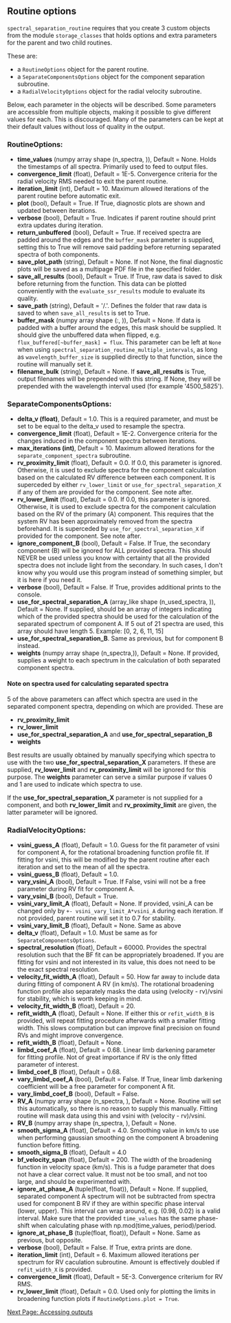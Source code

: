 ## Routine options
`spectral_separation_routine` requires that you create 3 custom objects from the module `storage_classes` that holds options and extra parameters for the parent and two child routines.

These are:
- a `RoutineOptions` object for the parent routine.
- a `SeparateComponentsOptions` object for the component separation subroutine.
- a `RadialVelocityOptions` object for the radial velocity subroutine.

Below, each parameter in the objects will be described. Some parameters are accessible from multiple objects, making it possible to give different values for each. This is discouraged.
Many of the parameters can be kept at their default values without loss of quality in the output.

### RoutineOptions: ###
- **time_values** (numpy array shape (n_spectra, )), Default = None. Holds the timestamps of all spectra. Primarily used to feed to output files.
- **convergence_limit** (float), Default = 1E-5. Convergence criteria for the radial velocity RMS needed to exit the parent routine.
- **iteration_limit** (int), Default = 10. Maximum allowed iterations of the parent routine before automatic exit.
- **plot** (bool), Default = True. If True, diagnostic plots are shown and updated between iterations.
- **verbose** (bool), Default = True. Indicates if parent routine should print extra updates during iteration.
- **return_unbuffered** (bool), Default = True. If received spectra are padded around the edges and the `buffer_mask` parameter is supplied, setting this to True will remove said padding before returning separated spectra of both components.
- **save_plot_path** (string), Default = None. If not None, the final diagnostic plots will be saved as a multipage PDF file in the specified folder.
- **save_all_results** (bool), Default = True. If True, raw data is saved to disk before returning from the function. This data can be plotted conveniently with the `evaluate_ssr_results` module to evaluate its quality.
- **save_path** (string), Default = '/.'. Defines the folder that raw data is saved to when `save_all_results` is set to True.
- **buffer_mask** (numpy array shape (:, )), Default = None. If data is padded with a buffer around the edges, this mask should be supplied. It should give the unbuffered data when flipped, e.g. `flux_buffered[~buffer_mask] = flux`. This parameter can be left at `None` when using `spectral_separation_routine_multiple_intervals`, as long as `wavelength_buffer_size` is supplied directly to that function, since the routine will manually set it.
- **filename_bulk** (string), Default = None. If **save_all_results** is True, output filenames will be prepended with this string. If None, they will be prepended with the wavelength interval used (for example '4500_5825').

### SeparateComponentsOptions: ###
- **delta_v (float)**, Default = 1.0. This is a required parameter, and must be set to be equal to the delta_v used to resample the spectra.
- **convergence_limit** (float), Default = 1E-2. Convergence criteria for the changes induced in the component spectra between iterations.
- **max_iterations (int)**, Default = 10. Maximum allowed iterations for the `separate_component_spectra` subroutine.
- **rv_proximity_limit** (float), Default = 0.0. If 0.0, this parameter is ignored. Otherwise, it is used to exclude spectra for the component calculation based on the calculated RV difference between each component. It is superceded by either `rv_lower_limit` or `use_for_spectral_separation_X` if any of them are provided for the component. See note after.
- **rv_lower_limit** (float), Default = 0.0. If 0.0, this parameter is ignored. Otherwise, it is used to exclude spectra for the component calculation based on the RV of the primary (A) component. This requires that the system RV has been approximately removed from the spectra beforehand. It is superceded by `use_for_spectral_separation_X` if provided for the component. See note after.
- **ignore_component_B** (bool), Default = False. If True, the secondary component (B) will be ignored for ALL provided spectra. This should NEVER be used unless you know with certainty that all the provided spectra does not include light from the secondary. In such cases, I don't know why you would use this program instead of something simpler, but it is here if you need it.
- **verbose** (bool), Default = False. If True, provides additional prints to the console.
- **use_for_spectral_separation_A** (array_like shape (n_used_spectra, )), Default = None. If supplied, should be an array of integers indicating which of the provided spectra should be used for the calculation of the separated spectrum of component A. If 5 out of 21 spectra are used, this array should have length 5. Example: [0, 2, 6, 11, 15]
- **use_for_spectral_separation_B**. Same as previous, but for component B instead.
- **weights** (numpy array shape (n_spectra,)), Default = None. If provided, supplies a weight to each spectrum in the calculation of both separated component spectra.
#### Note on spectra used for calculating separated spectra ####
5 of the above parameters can affect which spectra are used in the separated component spectra, depending on which are provided. These are
- **rv_proximity_limit**
- **rv_lower_limit**
- **use_for_spectral_separation_A** and **use_for_spectral_separation_B**
- **weights**

Best results are usually obtained by manually specifying which spectra to use with the two **use_for_spectral_separation_X**
parameters. If these are supplied, **rv_lower_limit** and **rv_proximity_limit** will be ignored for this purpose. The
**weights** parameter can serve a similar purpose if values 0 and 1 are used to indicate which spectra to use.

If the **use_for_spectral_separation_X** parameter is not supplied for a component, and both **rv_lower_limit** and 
**rv_proximity_limit** are given, the latter parameter will be ignored.

### RadialVelocityOptions: ###
- **vsini_guess_A** (float), Default = 1.0. Guess for the fit parameter of vsini for component A, for the rotational broadening function profile fit. If fitting for vsini, this will be modified by the parent routine after each iteration and set to the mean of all the spectra.
- **vsini_guess_B** (float), Default = 1.0.
- **vary_vsini_A** (bool), Default = True. If False, vsini will not be a free parameter during RV fit for component A.
- **vary_vsini_B** (bool), Default = True.
- **vsini_vary_limit_A** (float), Default = None. If provided, vsini_A can be changed only by `+- vsini_vary_limit_A*vsini_A` during each iteration. If not provided, parent routine will set it to 0.7 for stability.
- **vsini_vary_limit_B** (float), Default = None. Same as above
- **delta_v** (float), Default = 1.0. Must be same as for `SeparateComponentsOptions`.
- **spectral_resolution** (float), Default = 60000. Provides the spectral resolution such that the BF fit can be appropriately broadened. If you are fitting for vsini and not interested in its value, this does not need to be the exact spectral resolution.
- **velocity_fit_width_A** (float), Default = 50. How far away to include data during fitting of component A RV (in km/s). The rotational broadening function profile also separately masks the data using (velocity - rv)/vsini for stability, which is worth keeping in mind.
- **velocity_fit_width_B** (float), Default = 20.
- **refit_width_A** (float), Default = None. If either this or `refit_width_B` is provided, will repeat fitting procedure afterwards with a smaller fitting width. This slows computation but can improve final precision on found RVs and might improve convergence.
- **refit_width_B** (float), Default = None.
- **limbd_coef_A** (float), Default = 0.68. Linear limb darkening parameter for fitting profile. Not of great importance if RV is the only fitted parameter of interest.
- **limbd_coef_B** (float), Default = 0.68.
- **vary_limbd_coef_A** (bool), Default = False. If True, linear limb darkening coefficient will be a free parameter for component A fit.
- **vary_limbd_coef_B** (bool), Default = False.
- **RV_A** (numpy array shape (n_spectra, ), Default = None. Routine will set this automatically, so there is no reason to supply this manually. Fitting routine will mask data using this and vsini with (velocity - rv)/vsini.
- **RV_B** (numpy array shape (n_spectra, ), Default = None.
- **smooth_sigma_A** (float), Default = 4.0. Smoothing value in km/s to use when performing gaussian smoothing on the component A broadening function before fitting.
- **smooth_sigma_B** (float), Default = 4.0
- **bf_velocity_span** (float), Default = 200. The width of the broadening function in velocity space (km/s). This is a fudge parameter that does not have a clear correct value. It must not be too small, and not too large, and should be experimented with.
- **ignore_at_phase_A** (tuple(float, float)), Default = None. If supplied, separated component A spectrum will not be subtracted from spectra used for component B RV if they are within specific phase interval (lower, upper). This interval can wrap around, e.g. (0.98, 0.02) is a valid interval. Make sure that the provided `time_values` has the same phase-shift when calculating phase with np.mod(time_values, period)/period.
- **ignore_at_phase_B** (tuple(float, float)), Default = None. Same as previous, but opposite.
- **verbose** (bool), Default = False. If True, extra prints are done.
- **iteration_limit** (int), Default = 6. Maximum allowed iterations per spectrum for RV caculation subroutine. Amount is effectively doubled if `refit_width_X` is provided.
- **convergence_limit** (float), Default = 5E-3. Convergence criterium for RV RMS.
- **rv_lower_limit** (float), Default = 0.0. Used only for plotting the limits in broadening function plots if `RoutineOptions.plot = True`.




[Next Page: Accessing outputs](results)
